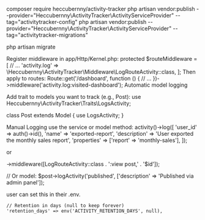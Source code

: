 composer require heccubernny/activity-tracker
php artisan vendor:publish --provider="Heccubernny\ActivityTracker\ActivityServiceProvider" --tag="activitytracker-config"
php artisan vendor:publish --provider="Heccubernny\ActivityTracker\ActivityServiceProvider" --tag="activitytracker-migrations"


php artisan migrate

Register middleware in app/Http/Kernel.php:
protected $routeMiddleware = [
// ...
'activity.log' => \Heccubernny\ActivityTracker\Middleware\LogRouteActivity::class,
];
Then apply to routes:
Route::get('/dashboard', function () {
// ...
})->middleware('activity.log:visited-dashboard');
Automatic model logging

Add trait to models you want to track (e.g., Post):
use Heccubernny\ActivityTracker\Traits\LogsActivity;

class Post extends Model
{
use LogsActivity;
}


Manual Logging
use the service or model method:
activity()->log([
'user_id' => auth()->id(),
'name' => 'exported-report',
'description' => 'User exported the monthly sales report',
'properties' => ['report' => 'monthly-sales'],
]);

or 

->middleware([LogRouteActivity::class . ':view post,' . '$id']);


// Or model:
$post->logActivity('published', ['description' => 'Published via admin panel']);

user can set this in their .env. 

    // Retention in days (null to keep forever)
    'retention_days' => env('ACTIVITY_RETENTION_DAYS', null),